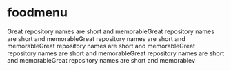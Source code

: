 # foodmenu
Great repository names are short and memorableGreat repository names are short and memorableGreat repository names are short and memorableGreat repository names are short and memorableGreat repository names are short and memorableGreat repository names are short and memorableGreat repository names are short and memorablev

